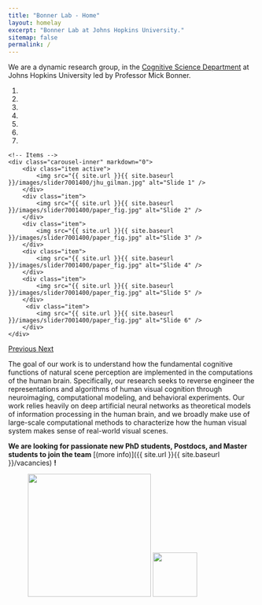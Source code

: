 ```yaml
---
title: "Bonner Lab - Home"
layout: homelay
excerpt: "Bonner Lab at Johns Hopkins University."
sitemap: false
permalink: /
---
```


We are a dynamic research group, in the [Cognitive Science Department](https://cogsci.jhu.edu) at Johns Hopkins University led by Professor Mick Bonner.

<div markdown="0" id="carousel" class="carousel slide" data-ride="carousel" data-interval="3000" data-pause="hover" >
    <!-- Menu -->
    <ol class="carousel-indicators">
        <li data-target="#carousel" data-slide-to="0" class="active"></li>
        <li data-target="#carousel" data-slide-to="1"></li>
        <li data-target="#carousel" data-slide-to="2"></li>
        <li data-target="#carousel" data-slide-to="3"></li>
        <li data-target="#carousel" data-slide-to="4"></li>
        <li data-target="#carousel" data-slide-to="5"></li>
        <li data-target="#carousel" data-slide-to="6"></li>
    </ol>

    <!-- Items -->
    <div class="carousel-inner" markdown="0">
        <div class="item active">
            <img src="{{ site.url }}{{ site.baseurl }}/images/slider7001400/jhu_gilman.jpg" alt="Slide 1" />
        </div>
        <div class="item">
            <img src="{{ site.url }}{{ site.baseurl }}/images/slider7001400/paper_fig.jpg" alt="Slide 2" />
        </div>
        <div class="item">
            <img src="{{ site.url }}{{ site.baseurl }}/images/slider7001400/paper_fig.jpg" alt="Slide 3" />
        </div>
        <div class="item">
            <img src="{{ site.url }}{{ site.baseurl }}/images/slider7001400/paper_fig.jpg" alt="Slide 4" />
        </div>
        <div class="item">
            <img src="{{ site.url }}{{ site.baseurl }}/images/slider7001400/paper_fig.jpg" alt="Slide 5" />
        </div>       
         <div class="item">
            <img src="{{ site.url }}{{ site.baseurl }}/images/slider7001400/paper_fig.jpg" alt="Slide 6" />
        </div>
    </div>
  <a class="left carousel-control" href="#carousel" role="button" data-slide="prev">
    <span class="glyphicon glyphicon-chevron-left" aria-hidden="true"></span>
    <span class="sr-only">Previous</span>
  </a>
  <a class="right carousel-control" href="#carousel" role="button" data-slide="next">
    <span class="glyphicon glyphicon-chevron-right" aria-hidden="true"></span>
    <span class="sr-only">Next</span>
  </a>
</div>



The goal of our work is to understand how the fundamental cognitive functions of natural scene perception are implemented in the computations of the human brain. Specifically, our research seeks to reverse engineer the representations and algorithms of human visual cognition through neuroimaging, computational modeling, and behavioral experiments. Our work relies heavily on deep artificial neural networks as theoretical models of information processing in the human brain, and we broadly make use of large-scale computational methods to characterize how the human visual system makes sense of real-world visual scenes.

 **We are  looking for passionate new PhD students, Postdocs, and Master students to join the team** [(more info)]({{ site.url }}{{ site.baseurl }}/vacancies) **!**


<figure class="fourth">
  <img src="{{ site.url }}{{ site.baseurl }}/images/logopic/jhu_logo.jpg" style="width: 250px">
  <img src="{{ site.url }}{{ site.baseurl }}/images/logopic/nsf_logo.jpg" style="width: 90px">
  <!-- <img src="{{ site.url }}{{ site.baseurl }}/images/logopic/Logo_Nanofront.jpg" style="width: 110px">
  <img src="{{ site.url }}{{ site.baseurl }}/images/logopic/Logo_NWO.jpg" style="width: 120px">
  <img src="{{ site.url }}{{ site.baseurl }}/images/logopic/Logo_ERC.jpg" style="width: 110px"> -->
</figure>
